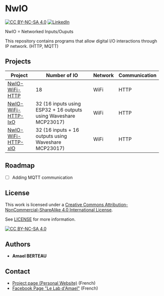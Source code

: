 # NwIO
[![CC BY-NC-SA 4.0][cc-by-nc-sa-shield]][cc-by-nc-sa]
[![LinkedIn][linkedin-shield]][linkedin-url]

NwIO = Networked Inputs/Ouputs

This repository contains programs that allow digital I/O interactions through IP network. (HTTP, MQTT)

<!-- PROJECTS -->
## Projects
| Project                                  | Number of IO                                                     | Network | Communication |
|------------------------------------------|------------------------------------------------------------------|-------------------|---------------|
| [NwIO-WiFi-HTTP](NwIO-WiFi-HTTP)         | 18                                                               | WiFi              | HTTP          |
| [NwIO-WiFi-HTTP-IxO](NwIO-WiFi-HTTP-IxO) | 32 (16 inputs using ESP32 + 16 outputs using Waveshare MCP23017) | WiFi              | HTTP          |
| [NwIO-WiFi-HTTP-xIO](NwIO-WiFi-HTTP-xIO) | 32 (16 inputs + 16 outputs using Waveshare MCP23017) | WiFi              | HTTP          |

<!-- ROADMAP -->
## Roadmap

- [ ] Adding MQTT communication

<!-- LICENSE -->
## License
This work is licensed under a
[Creative Commons Attribution-NonCommercial-ShareAlike 4.0 International License][cc-by-nc-sa].

See [LICENSE](LICENSE) for more information.

[![CC BY-NC-SA 4.0][cc-by-nc-sa-image]][cc-by-nc-sa]

## Authors
* **Amael BERTEAU**

<!-- CONTACT -->
## Contact
- [Project page (Personal Website)](https://amaelberteau.com/projects/nwio) (French)
- [Facebook Page "Le Lab d'Amael"](https://www.facebook.com/amael.lab) (French)

<!-- MARKDOWN LINKS & IMAGES -->
[linkedin-shield]: https://img.shields.io/badge/-LinkedIn-black.svg?style=for-the-badge&logo=linkedin&colorB=555
[linkedin-url]: https://linkedin.com/in/amael-berteau
[cc-by-nc-sa]: http://creativecommons.org/licenses/by-nc-sa/4.0/
[cc-by-nc-sa-image]: https://licensebuttons.net/l/by-nc-sa/4.0/88x31.png
[cc-by-nc-sa-shield]: https://img.shields.io/badge/License-CC%20BY--NC--SA%204.0-lightgrey.svg

